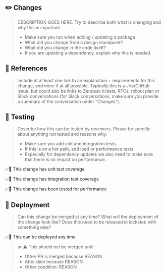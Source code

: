 ## ✏️ Changes

> DESCRIPTION GOES HERE. Try to describe both what is changing and why this is important
> - Make sure you run  when adding / updating a package
> - What did you change from a design standpoint?
> - What did you change in the code itself?
> - If you are updating a dependency, explain why this is needed.

## 🔗 References

> Include at at least one link to an explanation + requirements for this change, and more if at all possible. Typically this is a Jira/GitHub Issue, but could also be links to Zendesk tickets, RFCs, rollout plan or Slack conversations (for Slack conversations, make sure you provide a summary of the conversation under “Changes”).

## 🎯 Testing

> Describe how this can be tested by reviewers. Please be specific about anything not tested and reasons why.
> - Make sure you add unit and integration tests.
> - If this is on a hot path, add load or performance tests
> - Especially for dependency updates we also need to make sure that there is no impact on performance.

✅🚫 This change has unit test coverage

✅🚫 This change has integration test coverage

✅🚫 This change has been tested for performance

## 🚀 Deployment

> Can this change be merged at any time? What will the deployment of the change look like? Does this need to be released in lockstep with something else?

✅🚫 This can be deployed any time

> or
> ⚠️ This should not be merged until:
> - Other PR is merged because REASON
> - After date because REASON
> - Other condition: REASON
